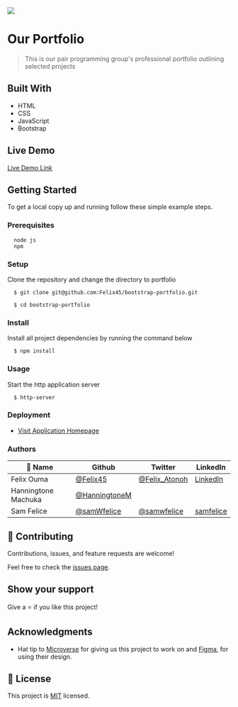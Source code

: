 ![](https://img.shields.io/badge/Microverse-blueviolet)

# Our Portfolio

> This is our pair programming group's professional portfolio outlining selected projects

## Built With

- HTML
- CSS
- JavaScript
- Bootstrap


## Live Demo

[Live Demo Link](https://felix45.github.io/bootstrap-portfolio/)


## Getting Started

To get a local copy up and running follow these simple example steps.

### Prerequisites
```
  node js
  npm

```
### Setup
Clone the repository and change the directory to portfolio

``` 
  $ git clone git@github.com:Felix45/bootstrap-portfolio.git

  $ cd bootstrap-portfolio

```

### Install
Install all project dependencies by running the command below
 
``` 
  $ npm install
```
### Usage
Start the http application server
``` 
  $ http-server
```

### Deployment
- [Visit Application Homepage](http://localhost:8080)



### Authors


| 👤 Name | Github | Twitter | LinkedIn |
|------|--------|---------|----------|
|Felix Ouma|[@Felix45](https://github.com/Felix45)|[@Felix_Atonoh](https://twitter.com/Felix_Atonoh)|[LinkedIn](https://www.linkedin.com/in/felix-ouma-639766b0/)|
|Hanningtone Machuka|[@HanningtoneM](https://github.com/HanningtoneM)| | |
|Sam Felice|[@samWfelice](https://github.com/samWfelice)|[@samwfelice](https://twitter.com/samwfelice)|[samfelice](https://www.linkedin.com/in/samfelice)|

## 🤝 Contributing

Contributions, issues, and feature requests are welcome!

Feel free to check the [issues page](https://github.com/Felix45/bootstrap-portfolio/issues).

## Show your support

Give a ⭐️ if you like this project!

## Acknowledgments

- Hat tip to [Microverse](https://bit.ly/MicroverseTN) for giving us this project to work on and [Figma](https://www.figma.com/file/l7SqJ3ZfkAKih9sFxvWSR4/Microverse-Student-Project-1), for using their design.

## 📝 License

This project is [MIT](https://github.com/git/git-scm.com/blob/main/MIT-LICENSE.txt) licensed.